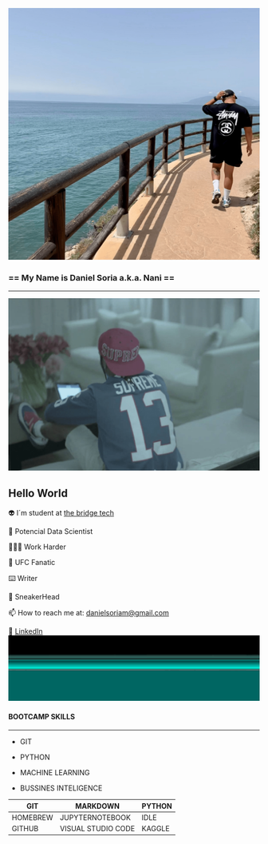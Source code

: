 ![backgroudn](dani.png)

### == **My Name is Daniel Soria a.k.a. Nani** ==
------------
![mid](asap.png)


## Hello World
 👽 I´m student at [the bridge tech](https://www.thebridge.tech)

 👨 Potencial Data Scientist

 🧑🏻‍💻 Work Harder

 🥊 UFC Fanatic

 ⌨️ Writer

 👟 SneakerHead

 📫 How to reach me at: danielsoriam@gmail.com

 💬 [LinkedIn](https://www.linkedin.com/in/danielsoriamartinez/)
![GRASS](49f1f-18.png)
 #### BOOTCAMP SKILLS
 ---

 - GIT

 - PYTHON

 - MACHINE LEARNING

 - BUSSINES INTELIGENCE


| GIT      | MARKDOWN           | PYTHON |
|----------|--------------------|--------|
| HOMEBREW | JUPYTERNOTEBOOK    | IDLE   |
| GITHUB   | VISUAL STUDIO CODE | KAGGLE |



<!---
danielsoriam/danielsoriam is a ✨ special ✨ repository because its `README.md` (this file) appears on your GitHub profile.
You can click the Preview link to take a look at your changes.
--->
